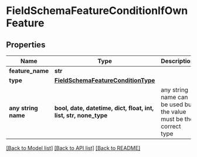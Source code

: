 # FieldSchemaFeatureConditionIfOwnFeature


## Properties
Name | Type | Description | Notes
------------ | ------------- | ------------- | -------------
**feature_name** | **str** |  | 
**type** | [**FieldSchemaFeatureConditionType**](FieldSchemaFeatureConditionType.md) |  | 
**any string name** | **bool, date, datetime, dict, float, int, list, str, none_type** | any string name can be used but the value must be the correct type | [optional]

[[Back to Model list]](../README.md#documentation-for-models) [[Back to API list]](../README.md#documentation-for-api-endpoints) [[Back to README]](../README.md)


